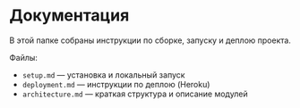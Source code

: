 # Документация

В этой папке собраны инструкции по сборке, запуску и деплою проекта.

Файлы:

- `setup.md` — установка и локальный запуск
- `deployment.md` — инструкции по деплою (Heroku)
- `architecture.md` — краткая структура и описание модулей
